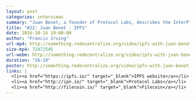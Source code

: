 ```yaml
---
layout: post
categories: interviews
summary: "Juan Benet, a founder of Protocol Labs, describes the InterPlanetary File System, a decentralized content distribution protocol. "
title: "#22: Juan Benet - IPFS"
date: 2016-10-16 19:00:00
author: "Francis Irving"
url-mp4: http://something.redecentralize.org/video/ipfs-with-juan-benet.mp4
size-mp4: 72472545
url-webm: http://something.redecentralize.org/video/ipfs-with-juan-benet.webm
duration: "26:10"
poster: http://something.redecentralize.org/video/ipfs-with-juan-benet.jpg
links: |
  <li><a href="https://ipfs.io/" target="_blank">IPFS website</a></li>
  <li><a href="http://ipn.io/" target="_blank">Protocol Labs</a></li>
  <li><a href="http://filecoin.io/" target="_blank">Filecoin</a></li>
---
```

